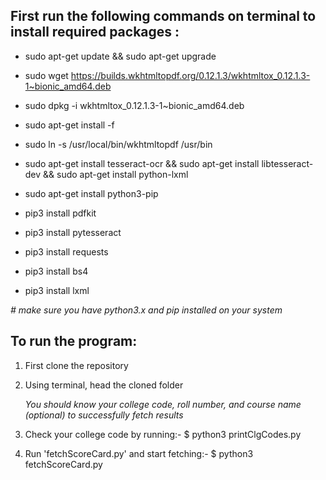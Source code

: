 ## First run the following commands on terminal to install required packages : 

* sudo apt-get update && sudo apt-get upgrade
* sudo wget https://builds.wkhtmltopdf.org/0.12.1.3/wkhtmltox_0.12.1.3-1~bionic_amd64.deb
* sudo dpkg -i wkhtmltox_0.12.1.3-1~bionic_amd64.deb
* sudo apt-get install -f
* sudo ln -s /usr/local/bin/wkhtmltopdf /usr/bin
* sudo apt-get install tesseract-ocr && sudo apt-get install libtesseract-dev && sudo apt-get install python-lxml

* sudo apt-get install python3-pip
* pip3 install pdfkit
* pip3 install pytesseract
* pip3 install requests
* pip3 install bs4 
* pip3 install lxml


_# make sure you have python3.x and pip installed on your system_

## To run the program:

1. First clone the repository
2. Using terminal, head the cloned folder

   _You should know your college code, roll number, and course name (optional) to successfully fetch results_ 
3. Check your college code by running:- $ python3 printClgCodes.py
4. Run 'fetchScoreCard.py' and start fetching:- $ python3 fetchScoreCard.py



